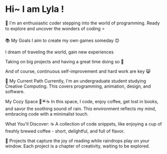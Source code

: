 # Hi~  I am Lyla !  

🌸 I'm an enthusiastic coder stepping into the world of programming. 
    Ready to explore and uncover the wonders of coding ⭐

📚 My Goals
I aim to create my own games someday 😊

I dream of traveling the world, gain new experiences

Taking on big projects and having a great time doing so 💜

And of course, continuous self-improvement and hard work are key 😸

🐋 My Current Path
Currently, I'm an undergraduate student studying Creative Computing. This covers programming, animation, design, and software.

My Cozy Space 📃☔☕
In this space, I code, enjoy coffee, get lost in books, and savor the soothing sound of rain. This environment reflects my mind, embracing code with a minimalist touch.

What You'll Discover:
☕️ A collection of code snippets, like enjoying a cup of freshly brewed coffee - short, delightful, and full of flavor.

📖 Projects that capture the joy of reading while raindrops play on your window. Each project is a chapter of creativity, waiting to be explored.
